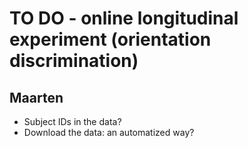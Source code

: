 TO DO - online longitudinal experiment (orientation discrimination)
==================================================================

Maarten
-------

- Subject IDs in the data?
- Download the data: an automatized way?
